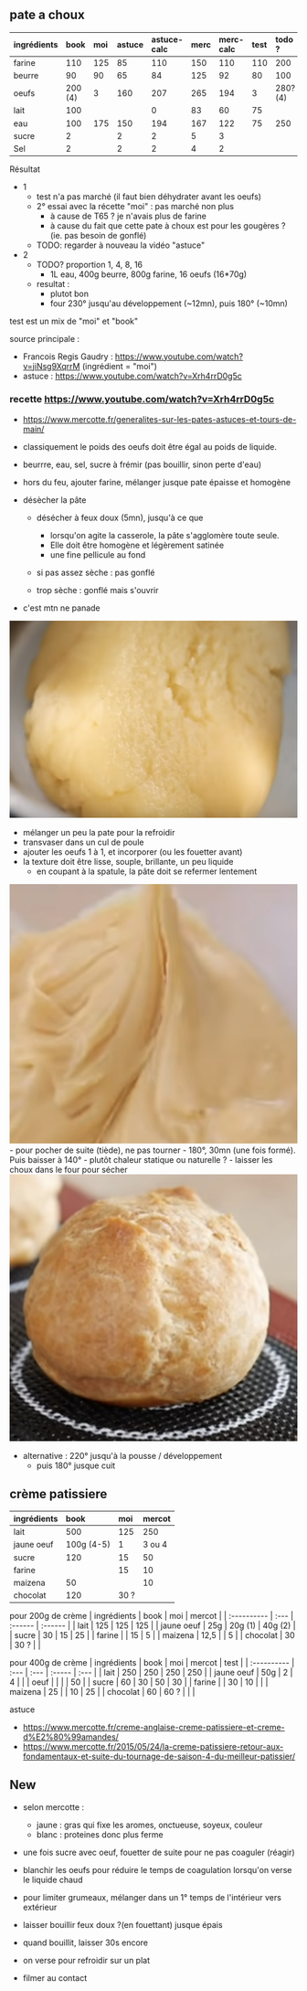 ## pate a choux

| ingrédients | book    | moi | astuce | astuce-calc | merc | merc-calc | test | todo ?   | todo? calc |
| :---------- | :------ | :-- | :----- | :---------- | :--- | :-------- | :--- | :------- | :--------- |
| farine      | 110     | 125 | 85     | 110         | 150  | 110       | 110  | 200      | 110        |
| beurre      | 90      | 90  | 65     | 84          | 125  | 92        | 80   | 100      | 55         |
| oeufs       | 200 (4) | 3   | 160    | 207         | 265  | 194       | 3    | 280? (4) | 154        |
| lait        | 100     |     |        | 0           | 83   | 60        | 75   |          |            |
| eau         | 100     | 175 | 150    | 194         | 167  | 122       | 75   | 250      | 138        |
| sucre       | 2       |     | 2      | 2           | 5    | 3         |      |          |            |
| Sel         | 2       |     | 2      | 2           | 4    | 2         |      |          |            |

Résultat
- 1
    - test n'a pas marché (il faut bien déhydrater avant les oeufs)
    - 2° essai avec la récette "moi" : pas marché non plus 
        - à cause de T65 ? je n'avais plus de farine
        - à cause du fait que cette pate à choux est pour les gougères ? (ie. pas besoin de gonflé)
    - TODO: regarder à nouveau la vidéo "astuce" 
- 2
    - TODO? proportion 1, 4, 8, 16
        - 1L eau, 400g beurre, 800g farine, 16 oeufs (16*70g)
    - resultat : 
        - plutot bon
        - four 230° jusqu'au développement (~12mn), puis 180° (~10mn)

test est un mix de "moi" et "book"

source principale : 
- Francois Regis Gaudry : https://www.youtube.com/watch?v=jiNsg9XqrrM (ingrédient = "moi")
- astuce : https://www.youtube.com/watch?v=Xrh4rrD0g5c



### recette https://www.youtube.com/watch?v=Xrh4rrD0g5c
+ https://www.mercotte.fr/generalites-sur-les-pates-astuces-et-tours-de-main/

- classiquement le poids des oeufs doit être égal au poids de liquide. 

- beurrre, eau, sel, sucre à frémir (pas bouillir, sinon perte d'eau)
- hors du feu, ajouter farine, mélanger jusque pate épaisse et homogène
- désècher la pâte
    - désécher à feux doux (5mn), jusqu'à ce que 
        - lorsqu'on agite la casserole, la pâte s'agglomère toute seule.
        - Elle doit être homogène et légèrement satinée
        - une fine pellicule au fond

    - si pas assez sèche : pas gonflé
    - trop sèche : gonflé mais s'ouvrir
- c'est mtn ne panade
<img src="panade.png">

- mélanger un peu la pate pour la refroidir
- transvaser dans un cul de poule
- ajouter les oeufs 1 à 1, et incorporer (ou les fouetter avant)
- la texture doit être lisse, souple, brillante, un peu liquide
    - en coupant à la spatule, la pâte doit se refermer lentement
<img src="pate.png">
- pour pocher de suite (tiède), ne pas tourner
- 180°, 30mn (une fois formé). Puis baisser à 140°
    - plutôt chaleur statique ou naturelle ?
- laisser les choux dans le four pour sécher
<img src="pate-cuite.png">


- alternative : 220° jusqu'à la pousse / développement
    - puis 180° jusque cuit

## crème patissiere

| ingrédients | book       | moi  | mercot |
| :---------- | :--------- | :--- | :----- |
| lait        | 500        | 125  | 250    |
| jaune oeuf  | 100g (4-5) | 1    | 3 ou 4 |
| sucre       | 120        | 15   | 50     |
| farine      |            | 15   | 10     |
| maizena     | 50         |      | 10     |
| chocolat    | 120        | 30 ? |        |

pour 200g de crème
| ingrédients | book | moi     | mercot  |
| :---------- | :--- | :------ | :------ |
| lait        | 125  | 125     | 125     |
| jaune oeuf  | 25g  | 20g (1) | 40g (2) |
| sucre       | 30   | 15      | 25      |
| farine      |      | 15      | 5       |
| maizena     | 12,5 |         | 5       |
| chocolat    | 30   | 30 ?    |         |

pour 400g de crème
| ingrédients | book | moi  | mercot | test |
| :---------- | :--- | :--- | :----- | :--- |
| lait        | 250  | 250  | 250    |  250 |
| jaune oeuf  | 50g  | 2    | 4      |      |
| oeuf        |      |      |        | 50   |
| sucre       | 60   | 30   | 50     | 30   |
| farine      |      | 30   | 10     |      |
| maizena     | 25   |      | 10     | 25   |
| chocolat    | 60   | 60 ? |        |      |

astuce
- https://www.mercotte.fr/creme-anglaise-creme-patissiere-et-creme-d%E2%80%99amandes/
- https://www.mercotte.fr/2015/05/24/la-creme-patissiere-retour-aux-fondamentaux-et-suite-du-tournage-de-saison-4-du-meilleur-patissier/


## New
- selon mercotte :
    - jaune : gras qui fixe les aromes, onctueuse, soyeux, couleur
    - blanc : proteines donc plus ferme

- une fois sucre avec oeuf, fouetter de suite pour ne pas coaguler (réagir)
- blanchir les oeufs pour réduire le temps de coagulation lorsqu'on verse le liquide chaud
- pour limiter grumeaux, mélanger dans un 1° temps de l'intérieur vers extérieur


- laisser bouillir  feux doux ?(en fouettant) jusque épais
- quand bouillit, laisser 30s encore
- on verse pour refroidir sur un plat
- filmer au contact